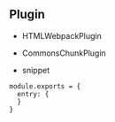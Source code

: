## Plugin

* HTMLWebpackPlugin

* CommonsChunkPlugin
 
* snippet

```
module.exports = {
  entry: {
  }
}
```
